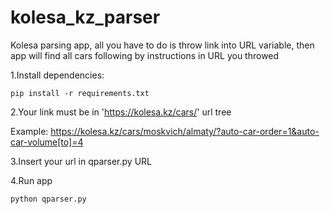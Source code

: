 # kolesa_kz_parser
Kolesa parsing app, all you have to do is throw link into URL variable, then app will find all cars following by instructions in URL you throwed

1.Install dependencies:

	pip install -r requirements.txt

2.Your link must be in 'https://kolesa.kz/cars/' url tree

Example: https://kolesa.kz/cars/moskvich/almaty/?auto-car-order=1&auto-car-volume[to]=4

3.Insert your url in qparser.py URL 

4.Run app

	python qparser.py

